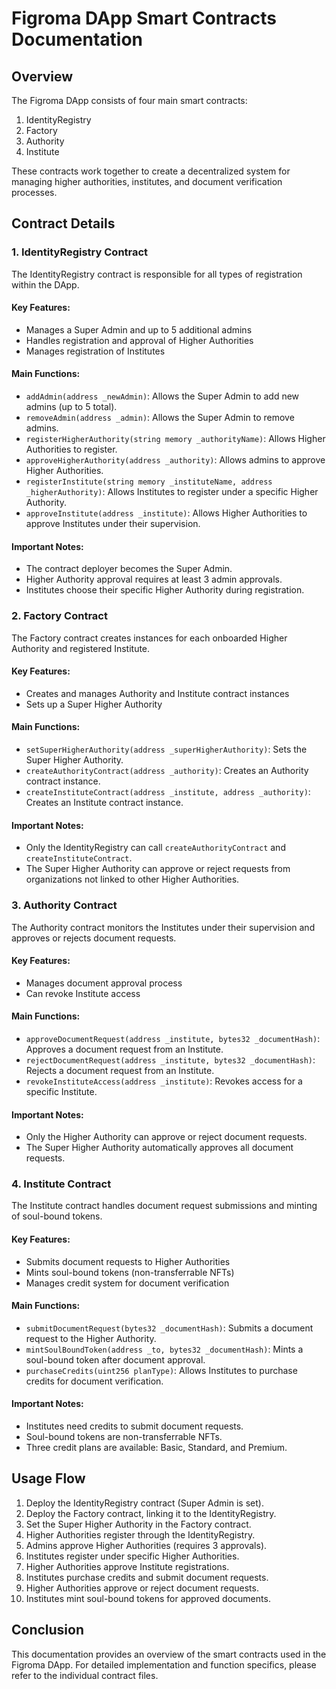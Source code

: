 # Figroma DApp Smart Contracts Documentation

## Overview

The Figroma DApp consists of four main smart contracts:

1. IdentityRegistry
2. Factory
3. Authority
4. Institute

These contracts work together to create a decentralized system for managing higher authorities, institutes, and document verification processes.

## Contract Details

### 1. IdentityRegistry Contract

The IdentityRegistry contract is responsible for all types of registration within the DApp.

#### Key Features:

- Manages a Super Admin and up to 5 additional admins
- Handles registration and approval of Higher Authorities
- Manages registration of Institutes

#### Main Functions:

- `addAdmin(address _newAdmin)`: Allows the Super Admin to add new admins (up to 5 total).
- `removeAdmin(address _admin)`: Allows the Super Admin to remove admins.
- `registerHigherAuthority(string memory _authorityName)`: Allows Higher Authorities to register.
- `approveHigherAuthority(address _authority)`: Allows admins to approve Higher Authorities.
- `registerInstitute(string memory _instituteName, address _higherAuthority)`: Allows Institutes to register under a specific Higher Authority.
- `approveInstitute(address _institute)`: Allows Higher Authorities to approve Institutes under their supervision.

#### Important Notes:

- The contract deployer becomes the Super Admin.
- Higher Authority approval requires at least 3 admin approvals.
- Institutes choose their specific Higher Authority during registration.

### 2. Factory Contract

The Factory contract creates instances for each onboarded Higher Authority and registered Institute.

#### Key Features:

- Creates and manages Authority and Institute contract instances
- Sets up a Super Higher Authority

#### Main Functions:

- `setSuperHigherAuthority(address _superHigherAuthority)`: Sets the Super Higher Authority.
- `createAuthorityContract(address _authority)`: Creates an Authority contract instance.
- `createInstituteContract(address _institute, address _authority)`: Creates an Institute contract instance.

#### Important Notes:

- Only the IdentityRegistry can call `createAuthorityContract` and `createInstituteContract`.
- The Super Higher Authority can approve or reject requests from organizations not linked to other Higher Authorities.

### 3. Authority Contract

The Authority contract monitors the Institutes under their supervision and approves or rejects document requests.

#### Key Features:

- Manages document approval process
- Can revoke Institute access

#### Main Functions:

- `approveDocumentRequest(address _institute, bytes32 _documentHash)`: Approves a document request from an Institute.
- `rejectDocumentRequest(address _institute, bytes32 _documentHash)`: Rejects a document request from an Institute.
- `revokeInstituteAccess(address _institute)`: Revokes access for a specific Institute.

#### Important Notes:

- Only the Higher Authority can approve or reject document requests.
- The Super Higher Authority automatically approves all document requests.

### 4. Institute Contract

The Institute contract handles document request submissions and minting of soul-bound tokens.

#### Key Features:

- Submits document requests to Higher Authorities
- Mints soul-bound tokens (non-transferrable NFTs)
- Manages credit system for document verification

#### Main Functions:

- `submitDocumentRequest(bytes32 _documentHash)`: Submits a document request to the Higher Authority.
- `mintSoulBoundToken(address _to, bytes32 _documentHash)`: Mints a soul-bound token after document approval.
- `purchaseCredits(uint256 planType)`: Allows Institutes to purchase credits for document verification.

#### Important Notes:

- Institutes need credits to submit document requests.
- Soul-bound tokens are non-transferrable NFTs.
- Three credit plans are available: Basic, Standard, and Premium.

## Usage Flow

1. Deploy the IdentityRegistry contract (Super Admin is set).
2. Deploy the Factory contract, linking it to the IdentityRegistry.
3. Set the Super Higher Authority in the Factory contract.
4. Higher Authorities register through the IdentityRegistry.
5. Admins approve Higher Authorities (requires 3 approvals).
6. Institutes register under specific Higher Authorities.
7. Higher Authorities approve Institute registrations.
8. Institutes purchase credits and submit document requests.
9. Higher Authorities approve or reject document requests.
10. Institutes mint soul-bound tokens for approved documents.


## Conclusion

This documentation provides an overview of the smart contracts used in the Figroma DApp. For detailed implementation and function specifics, please refer to the individual contract files.
